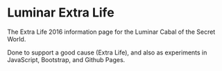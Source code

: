 # Luminar Extra Life
The Extra Life 2016 information page for the Luminar Cabal of the Secret World.

Done to support a good cause (Extra Life), and also as experiments in JavaScript, Bootstrap, and Github Pages.
